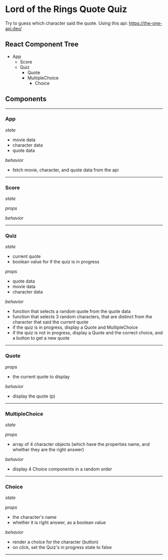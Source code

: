 # Lord of the Rings Quote Quiz

Try to guess which character said the quote. Using this api: https://the-one-api.dev/

## React Component Tree

-   App
    -   Score
    -   Quiz
        -   Quote
        -   MultipleChoice
            -   Choice

## Components

---

### App

_state_

-   movie data
-   character data
-   quote data

_behavior_

-   fetch movie, character, and quote data from the api

---

### Score

_state_

_props_

_behavior_

---

### Quiz

_state_

-   current quote
-   boolean value for if the quiz is in progress

_props_

-   quote data
-   movie data
-   character data

_behavior_

-   function that selects a random quote from the quote data
-   function that selects 3 random characters, that are distinct from the character that said the current quote
-   if the quiz is in progress, display a Quote and MultipleChoice
-   if the quiz is not in progress, display a Quote and the correct choice, and a button to get a new quote

---

### Quote

_props_

-   the current quote to display

_behavior_

-   display the quote (p)

---

### MultipleChoice

_state_

_props_

-   array of 4 character objects (which have the properties name, and whether they are the right answer)

_behavior_

-   display 4 Choice components in a random order

---

### Choice

_state_

_props_

-   the character's name
-   whether it is right answer, as a boolean value

_behavior_

-   render a choice for the character (button)
-   on click, set the Quiz's in progress state to false

---
